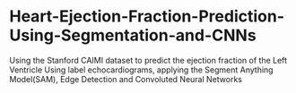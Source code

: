 # Heart-Ejection-Fraction-Prediction-Using-Segmentation-and-CNNs
Using the Stanford CAIMI dataset to predict the ejection fraction of the Left Ventricle Using label echocardiograms, applying the Segment Anything Model(SAM), Edge Detection and Convoluted Neural Networks
